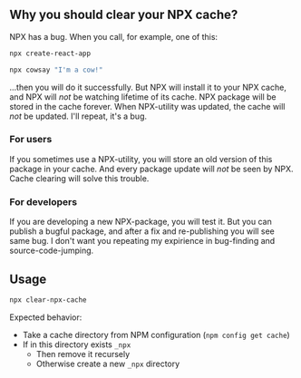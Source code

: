 ## Why you should clear your NPX cache?

NPX has a bug. When you call, for example, one of this:

```sh
npx create-react-app
```
```sh
npx cowsay "I'm a cow!"
```

…then you will do it successfully. But NPX will install it to your NPX cache, and NPX will *not* be watching lifetime of its cache. NPX package will be stored in the cache forever. When NPX-utility was updated, the cache will *not* be updated. I'll repeat, it's a bug.

### For users

If you sometimes use a NPX-utility, you will store an old version of this package in your cache. And every package update will *not* be seen by NPX. Cache clearing will solve this trouble.

### For developers

If you are developing a new NPX-package, you will test it. But you can publish a bugful package, and after a fix and re-publishing you will see same bug. I don't want you repeating my expirience in bug-finding and source-code-jumping.

## Usage

```sh
npx clear-npx-cache
```

Expected behavior:

- Take a cache directory from NPM configuration (`npm config get cache`)
- If in this directory exists `_npx`
  - Then remove it recursely
  - Otherwise create a new `_npx` directory